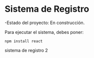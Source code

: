 <h1> Sistema de Registro</h1>

-Estado del proyecto: En construcción.

Para ejecutar el sistema, debes poner: 

```npm install react```

sistema de registro 2
